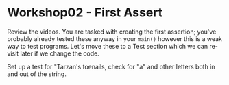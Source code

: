 # Workshop02 - First Assert
Review the videos.  You are tasked with creating the first assertion; you've probably already tested these anyway in your `main()` however this is a weak way to test programs.  Let's move these to a Test section which we can re-visit later if we change the code.

Set up a test for "Tarzan's toenails, check for "a" and other letters both in and out of the string.
